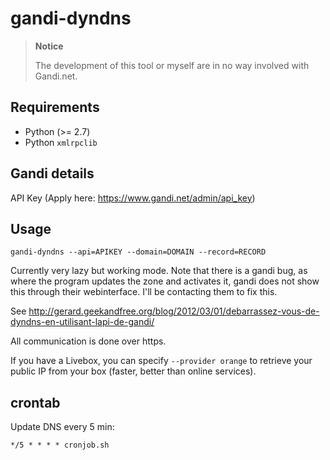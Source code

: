 # gandi-dyndns

> **Notice**
> 
> The development of this tool or myself are in no way involved with Gandi.net.

## Requirements

- Python (>= 2.7)
- Python `xmlrpclib`

## Gandi details

API Key (Apply here: https://www.gandi.net/admin/api_key)

## Usage

```
gandi-dyndns --api=APIKEY --domain=DOMAIN --record=RECORD
```

Currently very lazy but working mode. 
Note that there is a gandi bug, as where the program updates the zone and activates it, gandi does not show this through their webinterface.
I'll be contacting them to fix this.

See http://gerard.geekandfree.org/blog/2012/03/01/debarrassez-vous-de-dyndns-en-utilisant-lapi-de-gandi/

All communication is done over https.

If you have a Livebox, you can specify `--provider orange` to retrieve your public IP from your box (faster, better than online services).

## crontab

Update DNS every 5 min:
```
*/5 * * * * cronjob.sh
```

